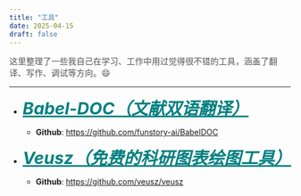 ```yaml
---
title: "工具"
date: 2025-04-15
draft: false
---
```


<p style="font-size: 15px; color: #555;">
  这里整理了一些我自己在学习、工作中用过觉得很不错的工具，涵盖了翻译、写作、调试等方向。😄

</p>

---

- <a href="https://app.immersivetranslate.com/babel-doc " style="font-size: 30px; color: teal;" target="_blank" rel="noopener noreferrer"><b><i>Babel-DOC（文献双语翻译）</i></b></a>
    - **Github**: https://github.com/funstory-ai/BabelDOC

- <a href="https://veusz.github.io/download/ " style="font-size: 30px; color: teal;" target="_blank" rel="noopener noreferrer"><b><i>Veusz（免费的科研图表绘图工具）</i></b></a>
    - **Github**: https://github.com/veusz/veusz
